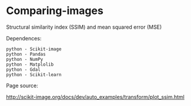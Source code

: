 # Comparing-images
Structural similarity index (SSIM) and mean squared error (MSE)






Dependences:

    python - Scikit-image
    python - Pandas
    python - NumPy
    python - Matplolib
    python - Gdal
    python - Scikit-learn


Page source:

http://scikit-image.org/docs/dev/auto_examples/transform/plot_ssim.html
